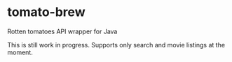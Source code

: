 tomato-brew
===========

Rotten tomatoes API wrapper for Java

This is still work in progress. Supports only search and movie listings at the moment.
